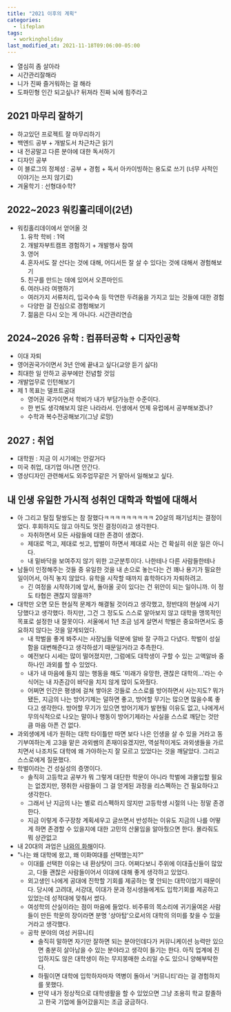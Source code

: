 ```yaml
---
title: "2021 이후의 계획"
categories:
  - lifeplan
tags:
  - workingholiday
last_modified_at: 2021-11-18T09:06:00-05:00
---
```


- 열심히 좀 살아라
- 시간관리잘해라
- 니가 진짜 즐거워하는 걸 해라
- 도파민형 인간 되고싶나? 뒤져라 진짜 뇌에 힘주라고 

## 2021 마무리 잘하기
- 하고있던 프로젝트 잘 마무리하기
- 백엔드 공부 + 개발도서 차근차근 읽기
- 내 전공말고 다른 분야에 대한 독서하기
- 디자인 공부
- 이 블로그의 정체성 : 공부 + 경험 + 독서 아카이빙하는 용도로 쓰기 (너무 사적인 이야기는 쓰지 않기로)
- 겨울학기 : 선형대수학?

## 2022~2023 워킹홀리데이(2년)
- 워킹홀리데이에서 얻어올 것
  1. 유학 학비 : 1억
  2. 개발자부트캠프 경험하기 + 개발행사 참여
  3. 영어
  4. 혼자서도 잘 산다는 것에 대해, 어디서든 잘 살 수 있다는 것에 대해서 경험해보기
  5. 친구를 만드는 데에 있어서 오픈마인드
  6. 여러나라 여행하기
    - 여러가지 서류처리, 입국수속 등 막연한 두려움을 가지고 있는 것들에 대한 경험
    - 다양한 걸 진심으로 경험해보기
  7. 젊음은 다시 오는 게 아니다. 시간관리연습

## 2024~2026 유학 : 컴퓨터공학 + 디자인공학
- 이대 자퇴
- 영어권국가이면서 3년 안에 끝내고 싶다(교양 듣기 싫다)
- 최대한 일 안하고 공부에만 전념할 것임
- 개발업무로 인턴해보기
- 제 1 목표는 델프트공대 
  - 영어권 국가이면서 학비가 내가 부담가능한 수준이다. 
  - 한 번도 생각해보지 않은 나라라서. 인생에서 언제 유럽에서 공부해보겠나?
  - 수학과 복수전공해보기(그냥 로망)

## 2027 : 취업
- 대학원 : 지금 이 시기에는 안갈거다
- 미국 취업, 대기업 아니면 안간다. 
- 영상디자인 관련해서도 외주업무같은 거 맡아서 일해보고 싶다.

## 내 인생 유일한 가시적 성취인 대학과 학벌에 대해서 
- 아 그리고 탈집 탈쌍도는 참 잘했다ㅋㅋㅋㅋㅋㅋㅋㅋㅋ 20살의 패기넘치는 결정이었다. 후회하지도 않고 아직도 멋진 결정이라고 생각한다.
  - 자취하면서 모든 사람들에 대한 존경이 생겼다.
  - 제대로 먹고, 제대로 씻고, 밥벌이 하면서 제대로 사는 건 확실히 쉬운 일은 아니다.
  - 내 밑바닥을 보여주지 않기 위한 고군분투이다. 나한테나 다른 사람들한테나 
- 남들이 인정해주는 것들 중 유일한 것을 내 손으로 놓는다는 건 꽤나 용기가 필요한 일이어서, 아직 놓지 않았다. 유학을 시작할 때까지 휴학하다가 자퇴하려고.
  - 긴 여정을 시작하기에 앞서, 돌아올 곳이 있다는 건 위안이 되는 일이니까. 이 정도 타협은 괜찮지 않을까?
- 대학만 오면 모든 현실적 문제가 해결될 것이라고 생각했고, 정반대의 현실에 사기당했다고 생각했다. 하지만, 그건 그 정도도 스스로 알아보지 않고 대학을 맹목적인 목표로 설정한 내 잘못이다. 서울에서 1년 조금 넘게 살면서 학벌은 중요하면서도 중요하지 않다는 것을 알게되었다. 
  - 내 학벌을 좋게 봐주시는 사장님들 덕분에 알바 잘 구하고 다녔다. 학벌이 성실함을 대변해준다고 생각하셨기 때문일거라고 추측한다.
  - 예전보다 시세는 많이 떨어졌지만, 그럼에도 대학생이 구할 수 있는 고액알바 중 하나인 과외를 할 수 있었다.
  - 내가 내 마음에 들지 않는 행동을 해도 '미래가 유망한, 괜찮은 대학의...'라는 수식어는 내 자존감이 바닥을 치지 않게 많이 도와줬다. 
  - 어쩌면 인간은 평생에 걸쳐 쌓아온 것들로 스스로를 방어하면서 사는지도? 뭐가 됐든, 지금의 나는 방어기제는 덜하면 좋고, 방어할 무기는 많으면 많을수록 좋다고 생각한다. 방어할 무기가 있으면 방어기제가 발현될 이유도 없고, 나에게서 무의식적으로 나오는 말이나 행동이 방어기제라는 사실을 스스로 깨닫는 것만큼 마음 아픈 건 없다.
- 과외생에게 네가 원하는 대학 타이틀만 따면 보다 나은 인생을 살 수 있을 거라고 동기부여하는게 고3을 맡은 과외쌤의 존재이유겠지만, 역설적이게도 과외생들을 가르치면서 나조차도 대학에 왜 가야하는지 잘 모르고 있었다는 것을 깨달았다. 그리고 스스로에게 질문했다. 
- 학벌이라는 건 성실성의 증명이다. 
  - 솔직히 고등학교 공부가 뭐 그렇게 대단한 학문이 아니라 학벌에 과몰입할 필요는 없겠지만, 쟁취한 사람들이 그 걸 얻게된 과정을 리스펙하는 건 필요하다고 생각한다. 
  - 그래서 난 지금의 나는 별로 리스펙하지 않지만 고등학생 시절의 나는 정말 존경한다.
  - 지금 이렇게 주구장창 계획세우고 글쓰면서 반성하는 이유도 지금의 나를 어떻게 하면 존경할 수 있을지에 대한 고민의 산물임을 알아줬으면 한다. 몰라줘도 뭐 상관없고
- 내 20대의 과업은 <u>나와의 화해</u>이다.
- "나는 왜 대학에 왔고, 왜 이화여대를 선택했는지?"
  - 이대를 선택한 이유는 내 환상탓이 크다. 어쩌다보니 주위에 이대출신들이 많았고, 다들 괜찮은 사람들이어서 이대에 대해 좋게 생각하고 있었다.
  - 외고생인 나에게 공대에 진학할 기회를 제공하는 몇 안되는 대학이었기 때문이다. 당시에 고려대, 서강대, 이대가 문과 정시생들에게도 입학기회를 제공하고 있었는데 성적대에 맞춰서 썼다. 
  - 여성학의 산실이라는 점이 마음에 들었다. 비주류의 목소리에 귀기울여온 사람들이 만든 학문의 장이라면 분명 '상아탑'으로서의 대학의 의미를 찾을 수 있을 거라고 생각했다.
  - 공학 분야의 여성 커뮤니티
    - 솔직히 말하면 자기만 잘하면 되는 분야인데다가 커뮤니케이션 능력만 있으면 충분히 살아남을 수 있는 분야라고 생각이 들기는 한다. 아직 업계에 진입하지도 않은 대학생이 하는 무지몽매한 소리일 수도 있으니 양해부탁한다.
    - 하필이면 대학에 입학하자마자 역병이 돌아서 '커뮤니티'라는 걸 경험하지를 못했다. 
    - 만약 내가 정상적으로 대학생활을 할 수 있었으면 그냥 조용히 학교 칼졸하고 한국 기업에 들어갔을지는 조금 궁금하다.
